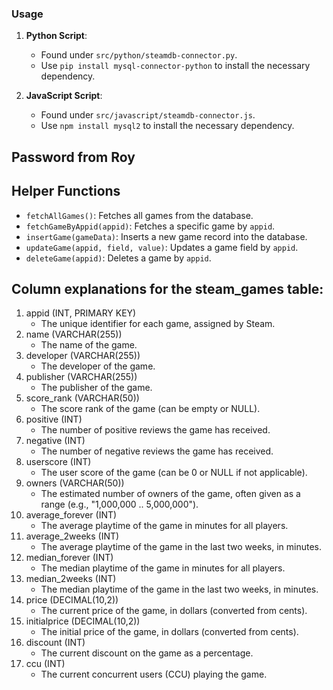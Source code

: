 ### Usage

1. **Python Script**:

   - Found under `src/python/steamdb-connector.py`.
   - Use `pip install mysql-connector-python` to install the necessary dependency.

2. **JavaScript Script**:
   - Found under `src/javascript/steamdb-connector.js`.
   - Use `npm install mysql2` to install the necessary dependency.

## Password from Roy

## Helper Functions

- `fetchAllGames()`: Fetches all games from the database.
- `fetchGameByAppid(appid)`: Fetches a specific game by `appid`.
- `insertGame(gameData)`: Inserts a new game record into the database.
- `updateGame(appid, field, value)`: Updates a game field by `appid`.
- `deleteGame(appid)`: Deletes a game by `appid`.

## Column explanations for the steam_games table:

1. appid (INT, PRIMARY KEY)
   - The unique identifier for each game, assigned by Steam.
2. name (VARCHAR(255))
   - The name of the game.
3. developer (VARCHAR(255))
   - The developer of the game.
4. publisher (VARCHAR(255))
   - The publisher of the game.
5. score_rank (VARCHAR(50))
   - The score rank of the game (can be empty or NULL).
6. positive (INT)
   - The number of positive reviews the game has received.
7. negative (INT)
   - The number of negative reviews the game has received.
8. userscore (INT)
   - The user score of the game (can be 0 or NULL if not applicable).
9. owners (VARCHAR(50))
   - The estimated number of owners of the game, often given as a range (e.g., "1,000,000 .. 5,000,000").
10. average_forever (INT)
    - The average playtime of the game in minutes for all players.
11. average_2weeks (INT)
    - The average playtime of the game in the last two weeks, in minutes.
12. median_forever (INT)
    - The median playtime of the game in minutes for all players.
13. median_2weeks (INT)
    - The median playtime of the game in the last two weeks, in minutes.
14. price (DECIMAL(10,2))
    - The current price of the game, in dollars (converted from cents).
15. initialprice (DECIMAL(10,2))
    - The initial price of the game, in dollars (converted from cents).
16. discount (INT)
    - The current discount on the game as a percentage.
17. ccu (INT)
    - The current concurrent users (CCU) playing the game.
